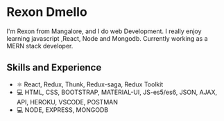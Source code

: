 # Rexon Dmello
I'm Rexon from Mangalore, and I do web Development. I really enjoy learning javascript ,React, Node and Mongodb. Currently working as a MERN stack developer.

## Skills and Experience
* ⚛ React, Redux, Thunk, Redux-saga, Redux Toolkit
* 💻 HTML, CSS, BOOTSTRAP, MATERIAL-UI, JS-es5/es6, JSON, AJAX, API, HEROKU, VSCODE, POSTMAN
* 💻 NODE, EXPRESS, MONGODB
